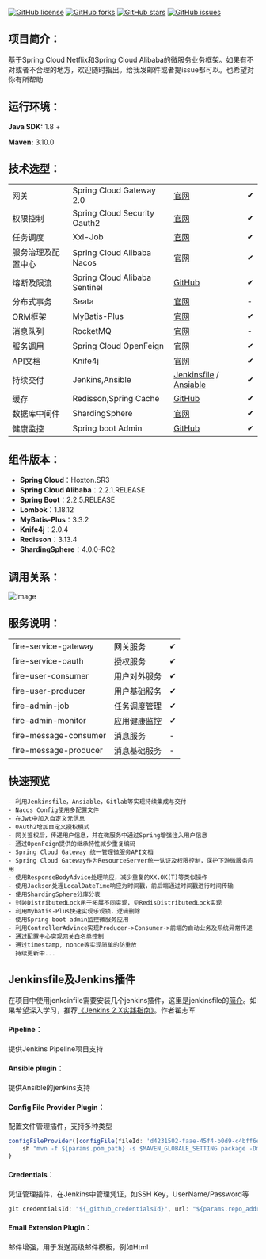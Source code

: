 [![GitHub license](https://img.shields.io/github/license/beifei1/fire-cloud?style=flat-square)](https://github.com/beifei1/fire-cloud/blob/master/LICENSE) [![GitHub forks](https://img.shields.io/github/forks/beifei1/fire-cloud?style=flat-square)](https://github.com/beifei1/fire-cloud/network)    [![GitHub stars](https://img.shields.io/github/stars/beifei1/fire-cloud?style=flat-square)](https://github.com/beifei1/fire-cloud/stargazers)   [![GitHub issues](https://img.shields.io/github/issues/beifei1/fire-cloud?style=flat-square)](https://github.com/beifei1/fire-cloud/issues)



## 项目简介：

基于Spring Cloud Netflix和Spring Cloud Alibaba的微服务业务框架。如果有不对或者不合理的地方，欢迎随时指出。给我发邮件或者提issue都可以。也希望对你有所帮助

## 运行环境：

**Java SDK:** 1.8 +

**Maven:** 3.10.0

## 技术选型：

|                    |                               |                               |   |
| ------------------ | ----------------------------- |---|---|
| 网关               | Spring Cloud Gateway 2.0      | [官网](https://spring.io/projects/spring-cloud-gateway) | ✔ |
| 权限控制           | Spring Cloud Security Oauth2  | [官网](https://spring.io/projects/spring-cloud-security) | ✔ |
| 任务调度           | Xxl-Job                       | [官网](https://www.xuxueli.com/xxl-job/) | ✔ |
| 服务治理及配置中心 | Spring Cloud Alibaba Nacos    | [官网](https://nacos.io/en-us/) | ✔ |
| 熔断及限流         | Spring Cloud Alibaba Sentinel | [GitHub](https://github.com/alibaba/Sentinel) | ✔ |
| 分布式事务         | Seata                         | [官网](https://github.com/seata/seata) | - |
| ORM框架      | MyBatis-Plus        | [官网](https://baomidou.com/) | ✔ |
| 消息队列           | RocketMQ                         | [官网](http://rocketmq.apache.org/)                        | - |
| 服务调用           | Spring Cloud OpenFeign                     | [官网](https://spring.io/projects/spring-cloud-openfeign)                    | ✔ |
| API文档           | Knife4j                     | [官网](https://doc.xiaominfo.com/guide/useful.html) | ✔ |
| 持续交付       | Jenkins,Ansible | [Jenkinsfile](https://github.com/beifei1/fire-cloud/blob/master/Jenkinsfile) / [Ansiable](http://www.ansible.com.cn/docs/playbooks.html) | ✔ |
| 缓存           | Redisson,Spring Cache  | [GitHub](https://github.com/redisson/redisson) | ✔|
| 数据库中间件           | ShardingSphere  | [官网](http://shardingsphere.apache.org/index_zh.html) | ✔|
| 健康监控           | Spring boot Admin  | [GitHub](https://github.com/codecentric/spring-boot-admin) | ✔|

## 组件版本：

- **Spring Cloud**：Hoxton.SR3
- **Spring Cloud Alibaba**：2.2.1.RELEASE
- **Spring Boot**：2.2.5.RELEASE
- **Lombok**：1.18.12
- **MyBatis-Plus**：3.3.2
- **Knife4j**：2.0.4
- **Redisson**：3.13.4
- **ShardingSphere**：4.0.0-RC2

## 调用关系：

![image](https://github.com/beifei1/fire-cloud/blob/master/assets/flow.png)

## 服务说明：

|                       |              |      |
| --------------------- | ------------ | ---- |
| fire-service-gateway          | 网关服务     | ✔    |
| fire-service-oauth            | 授权服务     | ✔    |
| fire-user-consumer    | 用户对外服务 | ✔    |
| fire-user-producer    | 用户基础服务 | ✔    |
| fire-admin-job              | 任务调度管理     |  ✔   |
| fire-admin-monitor              | 应用健康监控     |  ✔   |
| fire-message-consumer | 消息服务     | -    |
| fire-message-producer | 消息基础服务 | -    |

## 快速预览

```
- 利用Jenkinsfile，Ansiable，Gitlab等实现持续集成与交付
- Nacos Config使用多配置文件
- 在Jwt中加入自定义元信息
- OAuth2增加自定义授权模式
- 网关鉴权后，传递用户信息，并在微服务中通过Spring增强注入用户信息
- 通过OpenFeign提供的继承特性减少重复编码
- Spring Cloud Gateway 统一管理微服务API文档
- Spring Cloud Gateway作为ResourceServer统一认证及权限控制，保护下游微服务应用
- 使用ResponseBodyAdvice处理响应，减少重复的XX.OK(T)等类似操作
- 使用Jackson处理LocalDateTime响应为时间戳，前后端通过时间戳进行时间传输
- 使用ShardingSphere分库分表
- 封装DistributedLock用于拓展不同实现，见RedisDistributedLock实现
- 利用Mybatis-Plus快速实现乐观锁，逻辑删除
- 使用Spring boot admin监控微服务应用
- 利用ControllerAdvince实现Producer->Consumer->前端的自动业务及系统异常传递
- 通过配置中心实现网关白名单控制
- 通过timestamp, nonce等实现简单的防重放
  持续更新中...

```

## Jenkinsfile及Jenkins插件

在项目中使用jenksinfile需要安装几个jenkins插件，这里是jenkinsfile的[简介](https://www.cnblogs.com/stulzq/p/10115589.html)。如果希望深入学习，推荐[《Jenkins 2.X实践指南》](https://item.jd.com/12512889.html)。作者翟志军

#### Pipeline：

提供Jenkins Pipeline项目支持

#### Ansible plugin：

提供Ansible的jenkins支持

#### Config File Provider Plugin：

配置文件管理插件，支持多种类型

```javascript
configFileProvider([configFile(fileId: 'd4231502-faae-45f4-b0d9-c4bff6e15692',targetLocation: 'setting.xml', variable: 'MAVEN_GLOBALE_SETTING')]) {
    sh "mvn -f ${params.pom_path} -s $MAVEN_GLOBALE_SETTING package -Dmaven.test.skip=true"
}
```

#### Credentials：

凭证管理插件，在Jenkins中管理凭证，如SSH Key，UserName/Password等

```javascript
git credentialsId: "${_github_credentialsId}", url: "${params.repo_addr}", branch: "${params.repo_branch}"
```

#### Email Extension Plugin：

邮件增强，用于发送高级邮件模板，例如Html
